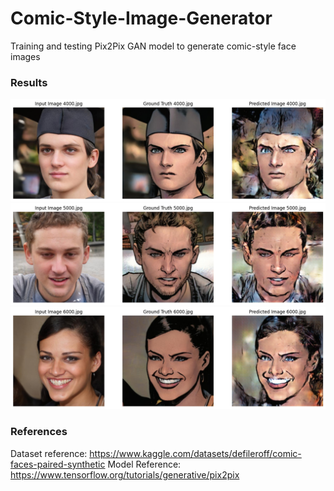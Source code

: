 # Comic-Style-Image-Generator

Training and testing Pix2Pix GAN model to generate comic-style face images

### Results

<img src="results/4000.png" width="600">
<img src="results/5000.png" width="600">
<img src="results/6000.png" width="600">

### References

Dataset reference: https://www.kaggle.com/datasets/defileroff/comic-faces-paired-synthetic 
Model Reference: https://www.tensorflow.org/tutorials/generative/pix2pix
